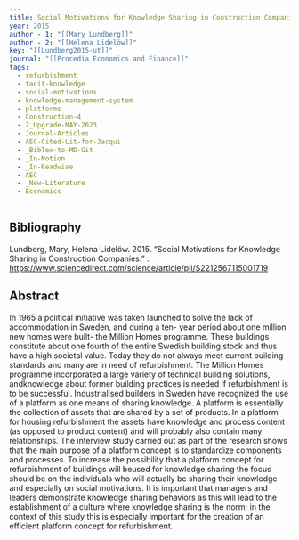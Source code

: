 ```yaml
---
title: Social Motivations for Knowledge Sharing in Construction Companies
year: 2015
author - 1: "[[Mary Lundberg]]"
author - 2: "[[Helena Lidelöw]]"
key: "[[Lundberg2015-ut]]"
journal: "[[Procedia Economics and Finance]]"
tags:
  - refurbishment
  - tacit-knowledge
  - social-motivations
  - knowledge-management-system
  - platforms
  - Construction-4
  - 2_Upgrade-MAY-2023
  - Journal-Articles
  - AEC-Cited-Lit-for-Jacqui
  - _BibTex-to-MD-Git
  - _In-Notion
  - _In-Readwise
  - AEC
  - _New-Literature
  - Economics
---
```


## Bibliography
Lundberg, Mary, Helena Lidelöw. 2015. “Social Motivations for Knowledge Sharing in Construction Companies.” . https://www.sciencedirect.com/science/article/pii/S2212567115001719

## Abstract
In 1965 a political initiative was taken launched to solve the lack of accommodation in Sweden, and during a ten- year period about one million new homes were built- the Million Homes programme. These buildings constitute about one fourth of the entire Swedish building stock and thus have a high societal value. Today they do not always meet current building standards and many are in need of refurbishment. The Million Homes programme incorporated a large variety of technical building solutions, andknowledge about former building practices is needed if refurbishment is to be successful. Industrialised builders in Sweden have recognized the use of a platform as one means of sharing knowledge. A platform is essentially the collection of assets that are shared by a set of products. In a platform for housing refurbishment the assets have knowledge and process content (as opposed to product content) and will probably also contain many relationships. The interview study carried out as part of the research shows that the main purpose of a platform concept is to standardize components and processes. To increase the possibility that a platform concept for refurbishment of buildings will beused for knowledge sharing the focus should be on the individuals who will actually be sharing their knowledge and especially on social motivations. It is important that managers and leaders demonstrate knowledge sharing behaviors as this will lead to the establishment of a culture where knowledge sharing is the norm; in the context of this study this is especially important for the creation of an efficient platform concept for refurbishment.